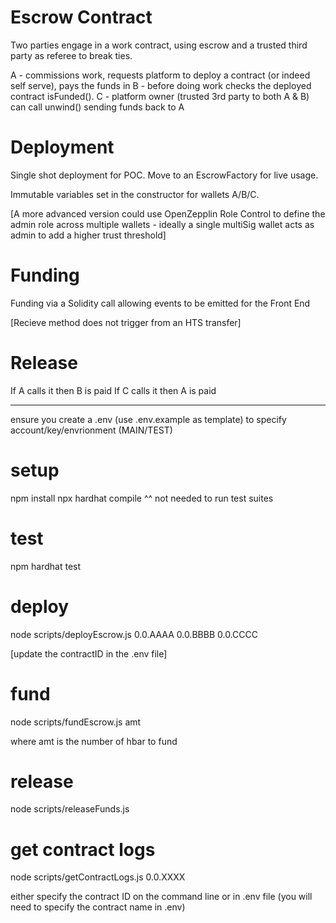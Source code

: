 # Escrow Contract

Two parties engage in a work contract, using escrow and a trusted third party as referee to break ties.

A - commissions work, requests platform to deploy a contract (or indeed self serve), pays the funds in
B - before doing work checks the deployed contract isFunded(). 
C - platform owner (trusted 3rd party to both A & B) can call unwind() sending funds back to A 

# Deployment
Single shot deployment for POC. Move to an EscrowFactory for live usage.

Immutable variables set in the constructor for wallets A/B/C.

[A more advanced version could use OpenZepplin Role Control to define the admin role across multiple wallets - ideally a single multiSig wallet acts as admin to add a higher trust threshold]

# Funding
Funding via a Solidity call allowing events to be emitted for the Front End

[Recieve method does not trigger from an HTS transfer]

# Release
If A calls it then B is paid
If C calls it then A is paid


----
ensure you create a .env (use .env.example as template) to specify account/key/envrionment (MAIN/TEST)

# setup
npm install
npx hardhat compile
^^ not needed to run test suites

# test
npm hardhat test

# deploy
node scripts/deployEscrow.js 0.0.AAAA 0.0.BBBB 0.0.CCCC

[update the contractID in the .env file]

# fund
node scripts/fundEscrow.js amt

where amt is the number of hbar to fund

# release
node scripts/releaseFunds.js

# get contract logs
node scripts/getContractLogs.js 0.0.XXXX

either specify the contract ID on the command line or in .env file (you will need to specify the contract name in .env)